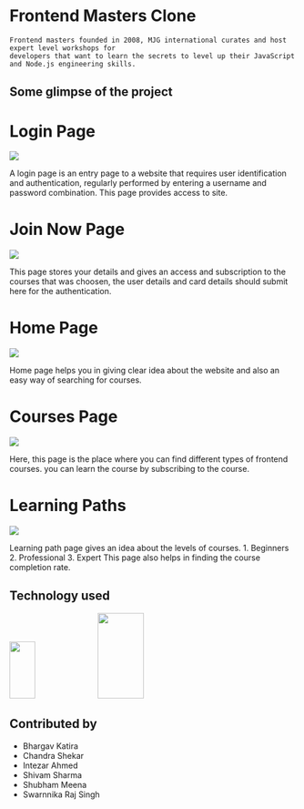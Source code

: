 # Frontend Masters Clone
    Frontend masters founded in 2008, MJG international curates and host expert level workshops for 
    developers that want to learn the secrets to level up their JavaScript and Node.js engineering skills.

## Some glimpse of the project

# Login Page

<img src="https://miro.medium.com/max/1400/1*CF9DgX9_gI9bVoCyE8liGQ.jpeg">

A login page is an entry page to a website that requires user identification and authentication,
regularly performed by entering a username and password combination.
This page provides access to site.

# Join Now Page

<img src="https://miro.medium.com/max/2000/1*svHODPcwzMrWre9aGSQtlA.png">

This page stores your details and gives an access and subscription to the courses that was choosen,
the user details and card details should submit here for the authentication.

# Home Page

<img src="https://res.cloudinary.com/practicaldev/image/fetch/s--apJ0wqt3--/c_limit%2Cf_auto%2Cfl_progressive%2Cq_auto%2Cw_880/https://create-react-app.com/wp-content/uploads/2020/11/Screenshot-2020-11-15-at-18.17.09-1024x659.png">

Home page helps you in giving clear idea about the website and also an easy way of searching for 
courses.

# Courses Page

<img src="https://miro.medium.com/max/1400/1*XgoImgM0LzqvwkGkVw3XBg.png">

Here, this page is the place where you can find different types of frontend courses.
you can learn the course by subscribing to the course.

# Learning Paths

<img src="https://i2.wp.com/css-tricks.com/wp-content/uploads/2020/01/frontend-masters.png?fit=2422%2C2248&ssl=1">

Learning path page gives an idea about the levels of courses.
      1. Beginners
      2. Professional
      3. Expert
This page also helps in finding the course completion rate.

## Technology used

<img src="https://www.freepnglogos.com/uploads/html5-logo-png/html5-logo-devextreme-multi-purpose-controls-html-javascript-3.png" width="30%" height="100px" />
<img src = "https://www.shawndsilva.com/public/assets/images/jXAvz9h.png" width="40%" height="150px" />

## Contributed by
* Bhargav Katira 
* Chandra Shekar  
* Intezar Ahmed
* Shivam Sharma
* Shubham Meena
* Swarnnika Raj Singh

